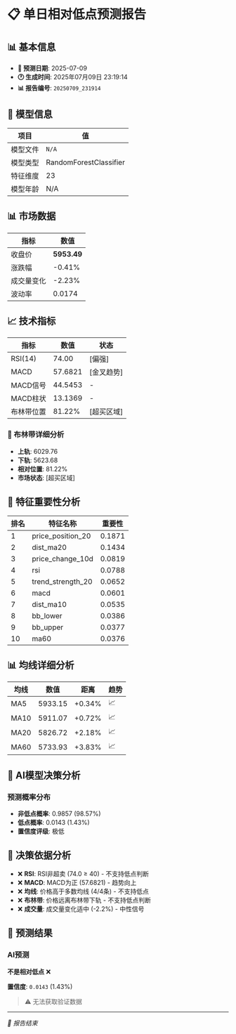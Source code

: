 # 📋 单日相对低点预测报告

## 📊 基本信息

- **🎯 预测日期**: 2025-07-09
- **🕐 生成时间**: 2025年07月09日 23:19:14
- **📊 报告编号**: `20250709_231914`

## 🤖 模型信息

| 项目 | 值 |
| --- | --- |
| 模型文件 | `N/A` |
| 模型类型 | RandomForestClassifier |
| 特征维度 | 23 |
| 模型年龄 | N/A |

## 📊 市场数据

| 指标 | 数值 |
| --- | --- |
| 收盘价 | **5953.49** |
| 涨跌幅 | -0.41% |
| 成交量变化 | -2.23% |
| 波动率 | 0.0174 |

## 📈 技术指标

| 指标 | 数值 | 状态 |
| --- | --- | --- |
| RSI(14) | 74.00 | [偏强] |
| MACD | 57.6821 | [金叉趋势] |
| MACD信号 | 44.5453 | - |
| MACD柱状 | 13.1369 | - |
| 布林带位置 | 81.22% | [超买区域] |

### 📏 布林带详细分析

- **上轨**: 6029.76
- **下轨**: 5623.68
- **相对位置**: 81.22%
- **市场状态**: [超买区域]

## 🔬 特征重要性分析

| 排名 | 特征名称 | 重要性 |
| --- | --- | --- |
| 1 | price_position_20 | 0.1871 |
| 2 | dist_ma20 | 0.1434 |
| 3 | price_change_10d | 0.0819 |
| 4 | rsi | 0.0788 |
| 5 | trend_strength_20 | 0.0652 |
| 6 | macd | 0.0601 |
| 7 | dist_ma10 | 0.0535 |
| 8 | bb_lower | 0.0386 |
| 9 | bb_upper | 0.0377 |
| 10 | ma60 | 0.0376 |

## 📊 均线详细分析

| 均线 | 数值 | 距离 | 趋势 |
| --- | --- | --- | --- |
| MA5 | 5933.15 | +0.34% | 📈 |
| MA10 | 5911.07 | +0.72% | 📈 |
| MA20 | 5826.72 | +2.18% | 📈 |
| MA60 | 5733.93 | +3.83% | 📈 |

## 🤖 AI模型决策分析

### 预测概率分布
- **非低点概率**: 0.9857 (98.57%)
- **低点概率**: 0.0143 (1.43%)
- **置信度评级**: 极低

## 🧠 决策依据分析

- ❌ **RSI**: RSI非超卖 (74.0 ≥ 40) - 不支持低点判断
- ❌ **MACD**: MACD为正 (57.6821) - 趋势向上
- ❌ **均线**: 价格高于多数均线 (4/4条) - 不支持低点
- ❌ **布林带**: 价格远离布林带下轨 - 不支持低点判断
- ❌ **成交量**: 成交量变化适中 (-2.2%) - 中性信号

## 🎯 预测结果

### AI预测
**不是相对低点** ❌

**置信度**: `0.0143` (1.43%)

> ⚠️ 无法获取验证数据

---
*📝 报告结束*
